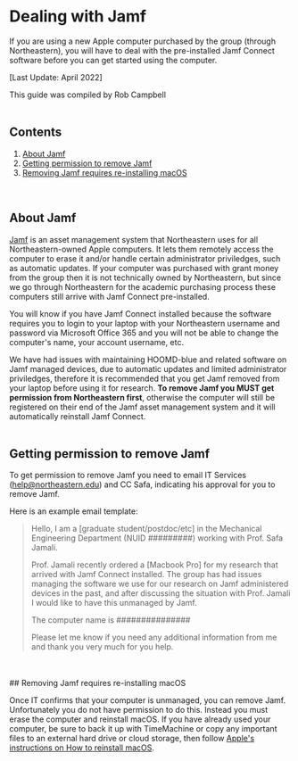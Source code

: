 # Dealing with Jamf

If you are using a new Apple computer purchased by the group (through Northeastern), you will have to deal with the pre-installed Jamf Connect software before you can get started using the computer.

[Last Update: April 2022]

This guide was compiled by Rob Campbell
<br>
<br>

## Contents
1. [About Jamf](/System-Setup/01-Jamf.md#about-jamf)
2. [Getting permission to remove Jamf](/System-Setup/01-Jamf.md#getting-permission-to-remove-jamf)
3. [Removing Jamf requires re-installing macOS](/System-Setup/01-Jamf.md#removing-jamf-requires-re-installing-macos)
<br>

## About Jamf

[Jamf](https://www.jamf.com/home-2/) is an asset management system that Northeastern uses for all Northeastern-owned Apple computers. It lets them remotely access the computer to erase it and/or handle certain administrator priviledges, such as automatic updates. If your computer was purchased with grant money from the group then it is not technically owned by Northeastern, but since we go through Northeastern for the academic purchasing process these computers still arrive with Jamf Connect pre-installed. 

You will know if you have Jamf Connect installed because the software requires you to login to your laptop with your Northeastern username and password via Microsoft Office 365 and you will not be able to change the computer's name, your account username, etc. 

We have had issues with maintaining HOOMD-blue and related software on Jamf managed devices, due to automatic updates and limited administrator priviledges, therefore it is recommended that you get Jamf removed from your laptop before using it for research. **To remove Jamf you MUST get permission from Northeastern first**, otherwise the computer will still be registered on their end of the Jamf asset management system and it will automatically reinstall Jamf Connect.
<br>
<br>
## Getting permission to remove Jamf

To get permission to remove Jamf you need to email IT Services (help@northeastern.edu) and CC Safa, indicating his approval for you to remove Jamf.

Here is an example email template:

> Hello, I am a [graduate student/postdoc/etc] in the Mechanical Engineering Department (NUID #########) working with Prof. Safa Jamali.
>
> Prof. Jamali recently ordered a [Macbook Pro] for my research that arrived with Jamf Connect installed. The group has had issues managing the software we use for our research on Jamf administered devices in the past, and after discussing the situation with Prof. Jamali I would like to have this unmanaged by Jamf.
>
> The computer name is ###############
>
> Please let me know if you need any additional information from me and thank you very much for you help.
</br>
</br>
## Removing Jamf requires re-installing macOS

Once IT confirms that your computer is unmanaged, you can remove Jamf. Unfortunately you do not have permission to do this. Instead you must erase the computer and reinstall macOS. If you have already used your computer, be sure to back it up with TimeMachine or copy any important files to an external hard drive or cloud storage, then follow [Apple's instructions on How to reinstall macOS](https://support.apple.com/en-us/HT204904).
